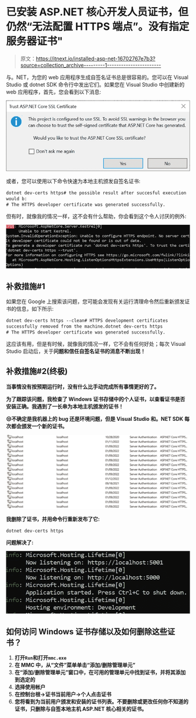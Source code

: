 # 已安装 ASP.NET 核心开发人员证书，但仍然“无法配置 HTTPS 端点”。没有指定服务器证书"

> 原文：<https://itnext.io/installed-asp-net-16702767e7b3?source=collection_archive---------1----------------------->

与。NET，为您的 web 应用程序生成自签名证书总是很容易的。您可以在 Visual Studio 或 dotnet SDK 命令行中发出它们。如果您在 Visual Studio 中创建新的 web 应用程序，首先，您会看到以下消息:

![](img/bf2fce245561ef48def27c91029c369a.png)

或者，您可以使用以下命令快速为本地主机颁发自签名证书:

```
dotnet dev-certs https# the possible result after succesful execution would b:
# The HTTPS developer certificate was generated successfully.
```

但有时，就像我的情况一样，这不会有什么帮助，你会看到这个令人讨厌的例外:

![](img/4c550a80aba862f5ca86e4eec0dba453.png)

## 补救措施#1

如果您在 Google 上搜索该问题，您可能会发现有关运行清理命令然后重新颁发证书的信息，如下所示:

```
dotnet dev-certs https --clean# HTTPS development certificates successfully removed from the machine.dotnet dev-certs https
# The HTTPS developer certificate was generated successfully.
```

这应该有用，但是有时候，就像我的情况一样，它不会有任何好处；每次 Visual Studio 启动后，关于**问题和信任自签名证书的消息不断出现！**

## **补救措施#2(终极)**

**当事情没有按预期运行时，没有什么比手动完成所有事情更好的了。**

**为了跟踪该问题，我检查了 Windows 证书存储中的个人证书，以查看证书是否安装正确。我遇到了一长串为本地主机颁发的证书！**

**😒不确定是我机器上的 bug 还是环境问题，但是 Visual Studio 和。NET SDK 每次都会颁发一个新的证书。**

**![](img/ba1a19f35d64913e7a6f9df22044adb3.png)**

**我删除了证书，并用命令行重新发布了它:**

```
dotnet dev-certs https
```

**问题解决了:**

**![](img/42f80ceccdda9b1302e3b5dc23ac97fa.png)**

## **如何访问 Windows 证书存储以及如何删除这些证书？**

1.  **打开`Run`和打开`mmc.exe`**
2.  **在 MMC 中，从“文件”菜单单击“添加/删除管理单元”**
3.  **在“添加/删除管理单元”窗口中，在可用的管理单元中找到证书，并将其添加到选定的**
4.  **选择使用帐户**
5.  **在控制台根->证书当前用户->个人点击证书**
6.  **您将看到为当前用户颁发和安装的证书列表。**不要删除或更改任何你不知道的证书**，只删除与自签本地主机 ASP.NET 核心相关的证书。**